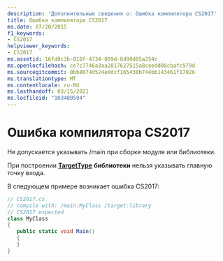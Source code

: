 ```yaml
---
description: 'Дополнительные сведения о: Ошибка компилятора CS2017'
title: Ошибка компилятора CS2017
ms.date: 07/20/2015
f1_keywords:
- CS2017
helpviewer_keywords:
- CS2017
ms.assetid: 16fd0c3b-018f-4734-809d-8d98d05a254c
ms.openlocfilehash: ce7c7746a3aa2817627515a8ceedd08cbafc979d
ms.sourcegitcommit: 0bb8074d524e0dcf165430b744bb143461f17026
ms.translationtype: MT
ms.contentlocale: ru-RU
ms.lasthandoff: 03/15/2021
ms.locfileid: "103480594"
---
```

# <a name="compiler-error-cs2017"></a>Ошибка компилятора CS2017

Не допускается указывать /main при сборке модуля или библиотеки.  
  
 При построении [**TargetType**](../language-reference/compiler-options/output.md#targettype) **библиотеки** нельзя указывать главную точку входа.  
  
 В следующем примере возникает ошибка CS2017:  
  
```csharp  
// CS2017.cs  
// compile with: /main:MyClass /target:library  
// CS2017 expected  
class MyClass  
{  
   public static void Main()  
   {  
   }  
}  
```
